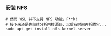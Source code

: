 ### 安装 NFS
```shell
# 然而 WSL 并不支持 NFS 功能，F**k!
# 接下来还是先继续分析内核源码，以后有时间再折腾它...
sudo apt-get install nfs-kernel-server
```